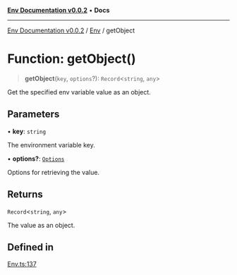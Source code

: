 [**Env Documentation v0.0.2**](../../README.md) • **Docs**

***

[Env Documentation v0.0.2](../../modules.md) / [Env](../README.md) / getObject

# Function: getObject()

> **getObject**(`key`, `options`?): `Record`\<`string`, `any`\>

Get the specified env variable value as an object.

## Parameters

• **key**: `string`

The environment variable key.

• **options?**: [`Options`](../../declarations/interfaces/Options.md)

Options for retrieving the value.

## Returns

`Record`\<`string`, `any`\>

The value as an object.

## Defined in

[Env.ts:137](https://github.com/stonemjs/env/blob/695c924d11add6d23337945b2dffa763b18be5aa/src/Env.ts#L137)
